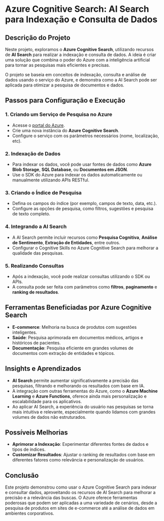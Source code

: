 # Azure Cognitive Search: AI Search para Indexação e Consulta de Dados

## Descrição do Projeto

Neste projeto, exploramos o **Azure Cognitive Search**, utilizando recursos de **AI Search** para realizar a indexação e consulta de dados. A ideia é criar uma solução que combina o poder do Azure com a inteligência artificial para tornar as pesquisas mais eficientes e precisas. 

O projeto se baseia em conceitos de indexação, consulta e análise de dados usando o serviço do Azure, e demonstra como a AI Search pode ser aplicada para otimizar a pesquisa de documentos e dados.

## Passos para Configuração e Execução

### 1. Criando um Serviço de Pesquisa no Azure

- Acesse o [portal do Azure](https://portal.azure.com).
- Crie uma nova instância do **Azure Cognitive Search**.
- Configure o serviço com os parâmetros necessários (nome, localização, etc).

### 2. Indexação de Dados

- Para indexar os dados, você pode usar fontes de dados como **Azure Blob Storage**, **SQL Database**, ou **Documentos em JSON**.
- Use o SDK do Azure para indexar os dados automaticamente ou manualmente utilizando APIs RESTful.

### 3. Criando o Índice de Pesquisa

- Defina os campos do índice (por exemplo, campos de texto, data, etc.).
- Configure as opções de pesquisa, como filtros, sugestões e pesquisa de texto completo.

### 4. Integrando a AI Search

- A AI Search permite incluir recursos como **Pesquisa Cognitiva**, **Análise de Sentimento**, **Extração de Entidades**, entre outros.
- Configurar o Cognitive Skills no Azure Cognitive Search para melhorar a qualidade das pesquisas.

### 5. Realizando Consultas

- Após a indexação, você pode realizar consultas utilizando o SDK ou APIs.
- A consulta pode ser feita com parâmetros como **filtros**, **paginamento** e **ranking de resultados**.

## Ferramentas Beneficiadas por Azure Cognitive Search

- **E-commerce**: Melhoria na busca de produtos com sugestões inteligentes.
- **Saúde**: Pesquisa aprimorada em documentos médicos, artigos e históricos de pacientes.
- **Documentação**: Pesquisa eficiente em grandes volumes de documentos com extração de entidades e tópicos.

## Insights e Aprendizados

- **AI Search** permite aumentar significativamente a precisão das pesquisas, filtrando e melhorando os resultados com base em IA.
- A integração com outras ferramentas do Azure, como o **Azure Machine Learning** e **Azure Functions**, oferece ainda mais personalização e escalabilidade para os aplicativos.
- Ao aplicar AI Search, a experiência do usuário nas pesquisas se torna mais intuitiva e relevante, especialmente quando lidamos com grandes volumes de dados não estruturados.

## Possíveis Melhorias

- **Aprimorar a Indexação**: Experimentar diferentes fontes de dados e tipos de índices.
- **Customizar Resultados**: Ajustar o ranking de resultados com base em diferentes fatores como relevância e personalização de usuários.

## Conclusão

Este projeto demonstrou como usar o Azure Cognitive Search para indexar e consultar dados, aproveitando os recursos de AI Search para melhorar a precisão e a relevância das buscas. O Azure oferece ferramentas poderosas que podem ser aplicadas a uma variedade de cenários, desde a pesquisa de produtos em sites de e-commerce até a análise de dados em ambientes corporativos.
